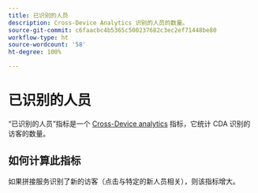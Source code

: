 ```yaml
---
title: 已识别的人员
description: Cross-Device Analytics 识别的人员的数量。
source-git-commit: c6faacbc4b5365c500237682c3ec2ef71448be80
workflow-type: ht
source-wordcount: '58'
ht-degree: 100%

---
```


# 已识别的人员

“已识别的人员”指标是一个 [Cross-Device analytics](../cda/overview.md) 指标，它统计 CDA 识别的访客的数量。

## 如何计算此指标

如果拼接服务识别了新的访客（点击与特定的新人员相关），则该指标增大。
